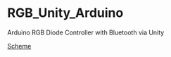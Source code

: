 # RGB_Unity_Arduino
Arduino RGB Diode Controller with Bluetooth via Unity

[Scheme](https://github.com/dxoraxs/RGB_Unity_Arduino/blob/main/scheme.PNG?raw=true "Scheme")
